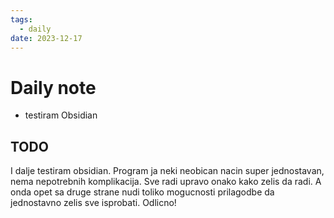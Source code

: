 ```yaml
---
tags:
  - daily
date: 2023-12-17
---
```


# Daily note

- testiram Obsidian

## TODO

I dalje testiram obsidian. Program ja neki neobican nacin super jednostavan, nema nepotrebnih komplikacija. Sve radi upravo onako kako zelis da radi. A onda opet sa druge strane nudi toliko mogucnosti prilagodbe da jednostavno zelis sve isprobati. Odlicno!
